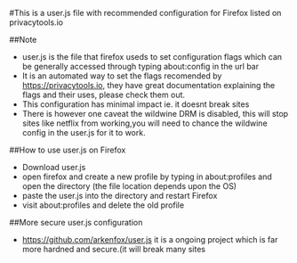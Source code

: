 #This is a user.js file with recommended configuration for Firefox listed on privacytools.io

##Note

- user.js is the file that firefox useds to set configuration flags which can be generally accessed through typing about:config in the url bar
- It is an automated way to set the flags recomended by https://privacytools.io, they have great documentation explaining the flags and their uses, please check them out.
- This configuration has minimal impact ie. it doesnt break sites
- There is however one caveat the wildwine DRM is disabled, this will stop sites like netflix from working,you will need to chance the wildwine config in the user.js for it to work.

##How to use user.js on Firefox

- Download user.js
- open firefox and create a new profile by typing in about:profiles and open the directory (the file location depends upon the OS)
- paste the user.js into the directory and restart Firefox
- visit about:profiles and delete the old profile

##More secure user.js configuration
- https://github.com/arkenfox/user.js it is a ongoing project which is far more hardned and secure.(it will break many sites
